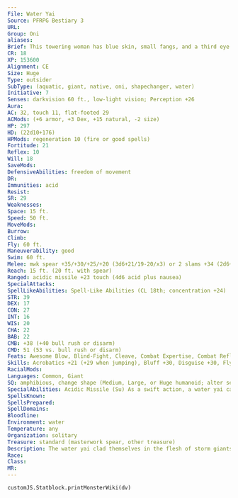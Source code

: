 ```yaml
---
File: Water Yai
Source: PFRPG Bestiary 3
URL: 
Group: Oni
aliases: 
Brief: This towering woman has blue skin, small fangs, and a third eye glaring from her forehead. Her robes are soaking wet.
CR: 18
XP: 153600
Alignment: CE
Size: Huge
Type: outsider
SubType: (aquatic, giant, native, oni, shapechanger, water)
Initiative: 7
Senses: darkvision 60 ft., low-light vision; Perception +26
Aura: 
AC: 32, touch 11, flat-footed 29
ACMods: (+6 armor, +3 Dex, +15 natural, -2 size)
HP: 297
HD: (22d10+176)
HPMods: regeneration 10 (fire or good spells)
Fortitude: 21
Reflex: 10
Will: 18
SaveMods: 
DefensiveAbilities: freedom of movement
DR: 
Immunities: acid
Resist: 
SR: 29
Weaknesses: 
Space: 15 ft.
Speed: 50 ft.
MoveMods: 
Burrow: 
Climb: 
Fly: 60 ft.
Maneuverability: good
Swim: 60 ft.
Melee: mwk spear +35/+30/+25/+20 (3d6+21/19-20/x3) or 2 slams +34 (2d6+14)
Reach: 15 ft. (20 ft. with spear)
Ranged: acidic missile +23 touch (4d6 acid plus nausea)
SpecialAttacks: 
SpellLikeAbilities: Spell-Like Abilities (CL 18th; concentration +24)  Constant-fly, freedom of movement, water walk   At Will-invisibility (self only), liquid form, water breathing   3/day-charm monster (DC 20), cone of cold (DC 21), control water, polar ray
STR: 39
DEX: 17
CON: 27
INT: 16
WIS: 20
CHA: 22
BAB: 22
CMB: +38 (+40 bull rush or disarm)
CMD: 51 (53 vs. bull rush or disarm)
Feats: Awesome Blow, Blind-Fight, Cleave, Combat Expertise, Combat Reflexes, Critical Focus, Improved Bull Rush, Improved Critical (spear), Improved Disarm, Improved Initiative, Power Attack
Skills: Acrobatics +21 (+29 when jumping), Bluff +30, Disguise +30, Fly +24, Intimidate +30, Knowledge (arcana) +24, Perception +26, Perform (sing) +24, Sense Motive +26, Spellcraft +21, Swim +43
RacialMods: 
Languages: Common, Giant
SQ: amphibious, change shape (Medium, Large, or Huge humanoid; alter self or giant form II)
SpecialAbilities: Acidic Missile (Su) As a swift action, a water yai can launch a bolt of acid from its third eye. Any creature struck by this bolt must also succeed at a DC 29 Fortitude save or be nauseated for 1 round by the overwhelming stench of the acid. This attack has a range of 180 feet with no range increment. The save DC is Constitution-based.  Flowing Robes (Su) A water yai wears a special silk kimono  infused with magical water. This kimono grants a +6 armor bonus. These robes function as armor only for water yai.  Liquid Form (Sp) As a standard action, a water yai can turn into a mobile pool of water. This functions like gaseous form, except that the yai cannot fly in this form. It retains its own base speed, and its swim speed doubles to 120 feet. The water yai can end this ability as a standard action.
SpellsKnown: 
SpellsPrepared: 
SpellDomains: 
Bloodline: 
Environment: water
Temperature: any
Organization: solitary
Treasure: standard (masterwork spear, other treasure)
Description: The water yai clad themselves in the flesh of storm giants, yet these yai are more at home dwelling beneath the waves than they are above them. Unlike most oni, water yai have no real longing to rule or infiltrate societies- yet they still enjoy posing as humanoids. They often assume the forms of enormous merfolk in the water, but prefer to adopt the shapes of storm giants when on land. The water yai then pursues its favorite decadence-the acclimation of material wealth and luxuries. Water yai tend to be easily distracted by beautiful treasures, and despite their evil natures are prone to acts of unexpected frivolity.
Race: 
Class: 
MR: 
---
```

```dataviewjs
customJS.Statblock.printMonsterWiki(dv)
```
